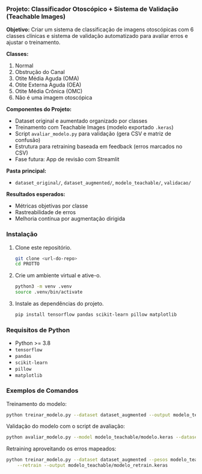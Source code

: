 ### Projeto: Classificador Otoscópico + Sistema de Validação (Teachable Images)

**Objetivo:** Criar um sistema de classificação de imagens otoscópicas com 6 classes clínicas e sistema de validação automatizado para avaliar erros e ajustar o treinamento.

**Classes:**
1. Normal
2. Obstrução do Canal
3. Otite Média Aguda (OMA)
4. Otite Externa Aguda (OEA)
5. Otite Média Crônica (OMC)
6. Não é uma imagem otoscópica

**Componentes do Projeto:**
- Dataset original e aumentado organizado por classes
- Treinamento com Teachable Images (modelo exportado `.keras`)
- Script `avaliar_modelo.py` para validação (gera CSV e matriz de confusão)
- Estrutura para retraining baseada em feedback (erros marcados no CSV)
- Fase futura: App de revisão com Streamlit

**Pasta principal:**
- `dataset_original/`, `dataset_augmented/`, `modelo_teachable/`, `validacao/`

**Resultados esperados:**
- Métricas objetivas por classe
- Rastreabilidade de erros
- Melhoria contínua por augmentação dirigida

### Instalação

1. Clone este repositório.
   ```bash
   git clone <url-do-repo>
   cd PROTTO
   ```
2. Crie um ambiente virtual e ative-o.
   ```bash
   python3 -m venv .venv
   source .venv/bin/activate
   ```
3. Instale as dependências do projeto.
   ```bash
   pip install tensorflow pandas scikit-learn pillow matplotlib
   ```

### Requisitos de Python

- Python >= 3.8
- `tensorflow`
- `pandas`
- `scikit-learn`
- `pillow`
- `matplotlib`

### Exemplos de Comandos

Treinamento do modelo:
```bash
python treinar_modelo.py --dataset dataset_augmented --output modelo_teachable/modelo.keras
```

Validação do modelo com o script de avaliação:
```bash
python avaliar_modelo.py --model modelo_teachable/modelo.keras --dataset validacao --csv resultados.csv
```

Retraining aproveitando os erros mapeados:
```bash
python treinar_modelo.py --dataset dataset_augmented --pesos modelo_teachable/modelo.keras \
    --retrain --output modelo_teachable/modelo_retrain.keras
```

